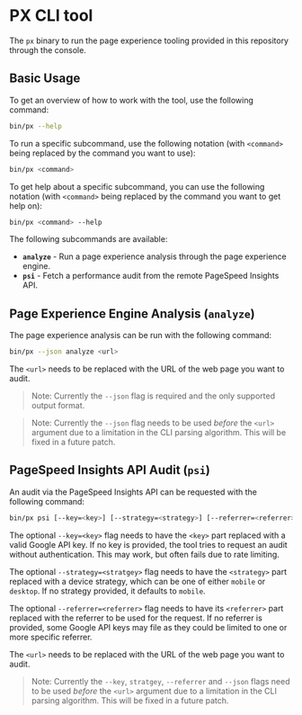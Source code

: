 # PX CLI tool

The `px` binary to run the page experience tooling provided in this repository through the console.

## Basic Usage

To get an overview of how to work with the tool, use the following command:
```sh
bin/px --help
```

To run a specific subcommand, use the following notation (with `<command>` being replaced by the command you want to use):

```sh
bin/px <command>
```

To get help about a specific subcommand, you can use the following notation (with `<command>` being replaced by the command you want to get help on):
```sh
bin/px <command> --help
```

The following subcommands are available:
* **`analyze`** - Run a page experience analysis through the page experience engine.
* **`psi`** - Fetch a performance audit from the remote PageSpeed Insights API.

## Page Experience Engine Analysis (`analyze`)

The page experience analysis can be run with the following command:

```sh
bin/px --json analyze <url>
```

The `<url>` needs to be replaced with the URL of the web page you want to audit.

> Note: Currently the `--json` flag is required and the only supported output format.

> Note: Currently the `--json` flag needs to be used _before_ the `<url>` argument due to a limitation in the CLI parsing algorithm. This will be fixed in a future patch.  

## PageSpeed Insights API Audit (`psi`)

An audit via the PageSpeed Insights API can be requested with the following command:

```sh
bin/px psi [--key=<key>] [--strategy=<strategy>] [--referrer=<referrer>] [--json] <url>
```

The optional `--key=<key>` flag needs to have the `<key>` part replaced with a valid Google API key. If no key is provided, the tool tries to request an audit without authentication. This may work, but often fails due to rate limiting.

The optional `--strategy=<stratgey>` flag needs to have the `<strategy>` part replaced with a device strategy, which can be one of either `mobile` or `desktop`. If no strategy provided, it defaults to `mobile`.

The optional `--referrer=<referrer>` flag needs to have its `<referrer>` part replaced with the referrer to be used for the request. If no referrer is provided, some Google API keys may file as they could be limited to one or more specific referrer.

The `<url>` needs to be replaced with the URL of the web page you want to audit.

> Note: Currently the `--key`, `stratgey`, `--referrer` and `--json` flags need to be used _before_ the `<url>` argument due to a limitation in the CLI parsing algorithm. This will be fixed in a future patch.  
